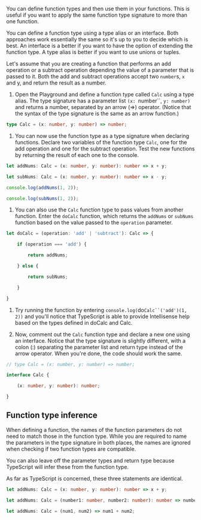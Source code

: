 You can define function types and then use them in your functions. This is useful if you want to apply the same function type signature to more than one function.

You can define a function type using a type alias or an interface. Both approaches work essentially the same so it's up to you to decide which is best. An interface is a better if you want to have the option of extending the function type. A type alias is better if you want to use unions or tuples.

Let's assume that `y`ou are creating a function that performs an add operation or a subtract operation depending the value of a parameter that is passed to it. Both the add and subtract operations accept two `number`s, `x` and y, and return the result as a number.

1. Open the Playground and define a function type called `Calc` using a type alias. The type signature has a parameter list `(x: `number``, `y: number)` and returns a number, separated by an arrow (=>) operator. (Notice that the syntax of the type signature is the same as an arrow function.)

```typescript
type Calc = (x: number, y: number) => number;

```

1. You can now use the function type as a type signature when declaring functions. Declare two variables of the function type `Calc`, one for the add operation and one for the subtract operation. Test the new functions by returning the result of each one to the console.

```typescript
let addNums: Calc = (x: number, y: number): number => x + y;

let subNums: Calc = (x: number, y: number): number => x - y;

console.log(addNums(1, 2));

console.log(subNums(1, 2));

```

1. You can also use the `Calc` function type to pass values from another function. Enter the `doCalc` function, which returns the `addNums` or `subNums` function based on the value passed to the `operation` parameter.

```typescript
let doCalc = (operation: 'add' | 'subtract'): Calc => {

    if (operation === 'add') {

        return addNums;

    } else {

        return subNums;

    }

}

```

1. Try running the function by entering `console.log(`do`Calc``('add')(1, 2))` and you'll notice that TypeScript is able to provide Intellisense help based on the types defined in doCalc and Calc.

1. Now, comment out the `Calc` function type and declare a new one using an interface. Notice that the type signature is slightly different, with a colon (:) separating the parameter list and return type instead of the arrow operator. When you're done, the code should work the same.

```typescript
// type Calc = (x: number, y: number) => number;

interface Calc {

    (x: number, y: number): number;

}

```

## Function type inference

When defining a function, the names of the function parameters do not need to match those in the function type. While you are required to name the parameters in the type signature in both places, the names are ignored when checking if two function types are compatible.

You can also leave off the parameter types and return type because TypeScript will infer these from the function type.

As far as TypeScript is concerned, these three statements are identical.

```typescript
let addNums: Calc = (x: number, y: number): number => x + y;

let addNums: Calc = (number1: number, number2: number): number => number1 + number2;

let addNums: Calc = (num1, num2) => num1 + num2;

```

